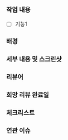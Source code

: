 <!-- 연관된 항목에 이슈 번호 필수 기입 -->

<!-- 해당 MR 로 변경되는 기능 나열 (체크 리스트 형태로 추가해서 작업) -->
### 작업 내용
- [ ] 기능1


<!-- 해당 MR 을 진행하게 된 배경 -->
### 배경


<!-- 해당 MR 로 변경되는 기능 상세 설명 (추가 설명이 필요할 경우) -->
### 세부 내용 및 스크린샷


<!-- 필수로 봐야하는 팀원 멘션 (1명 이상 리뷰를 받지 않았을 경우 병합 불가) -->
### 리뷰어


<!-- 일정상 해당 MR 리뷰가 완료되어야하는 날짜 -->
### 희망 리뷰 완료일


<!-- 배포 전/후 수행해야 하는 항목 정의 -->
### 체크리스트


<!-- Close #{이슈번호} 형태로 작성 시 MR 병합 즉시 이슈 close 처리됨 -->
### 연관 이슈
